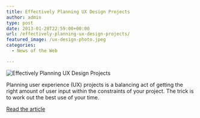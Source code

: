 ```yaml
---
title: Effectively Planning UX Design Projects
author: admin
type: post
date: 2013-01-28T22:59:00+00:00
url: /effectively-planning-ux-design-projects/
featured_image: /ux-design-photo.jpeg
categories:
  - News of the Web

---
```

<img src="https://i2.wp.com/media.smashingmagazine.com/wp-content/uploads/2013/01/ux-design-photo.jpeg?w=700" alt="Effectively Planning UX Design Projects" data-recalc-dims="1" />

Planning user experience (UX) projects is a balancing act of getting the right amount of user input within the constraints of your project. The trick is to work out the best use of your time.

<a href="http://uxdesign.smashingmagazine.com/2013/01/24/effectively-planning-ux-design-projects/" title="Effectively Planning UX Design Projects" target="_blank">Read the article</a>